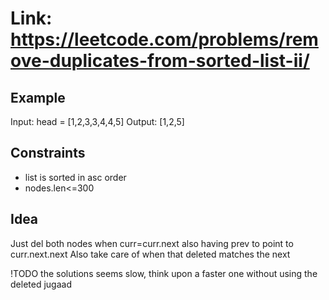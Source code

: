 # Link: <https://leetcode.com/problems/remove-duplicates-from-sorted-list-ii/>

## Example

Input: head = [1,2,3,3,4,4,5]
Output: [1,2,5]


## Constraints

- list is sorted in asc order
- nodes.len<=300

## Idea

Just del both nodes when curr=curr.next also having prev to point to curr.next.next
Also take care of when that deleted matches the next

!TODO the solutions seems slow, think upon a faster one without using the deleted jugaad
